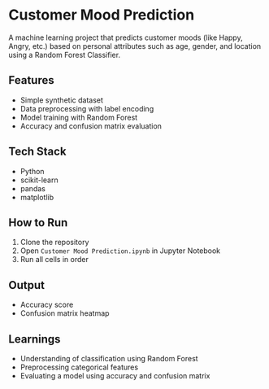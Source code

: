 # Customer Mood Prediction 

A machine learning project that predicts customer moods (like Happy, Angry, etc.) based on personal attributes such as age, gender, and location using a Random Forest Classifier.

## Features

- Simple synthetic dataset
- Data preprocessing with label encoding
- Model training with Random Forest
- Accuracy and confusion matrix evaluation

## Tech Stack

- Python
- scikit-learn
- pandas
- matplotlib

## How to Run

1. Clone the repository
2. Open `Customer Mood Prediction.ipynb` in Jupyter Notebook
3. Run all cells in order

## Output

- Accuracy score
- Confusion matrix heatmap

## Learnings

- Understanding of classification using Random Forest
- Preprocessing categorical features
- Evaluating a model using accuracy and confusion matrix


